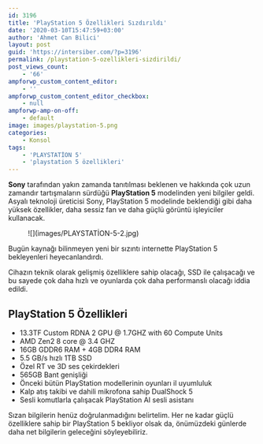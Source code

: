 ```yaml
---
id: 3196
title: 'PlayStation 5 Özellikleri Sızdırıldı'
date: '2020-03-10T15:47:59+03:00'
author: 'Ahmet Can Bilici'
layout: post
guid: 'https://intersiber.com/?p=3196'
permalink: /playstation-5-ozellikleri-sizdirildi/
post_views_count:
    - '66'
ampforwp_custom_content_editor:
    - ''
ampforwp_custom_content_editor_checkbox:
    - null
ampforwp-amp-on-off:
    - default
image: images/playstation-5.png
categories:
    - Konsol
tags:
    - 'PLAYSTATİON 5'
    - 'playstation 5 özellikleri'
---
```


**Sony** tarafından yakın zamanda tanıtılması beklenen ve hakkında çok uzun zamandır tartışmaların sürdüğü **PlayStation 5** modelinden yeni bilgiler geldi. Asyalı teknoloji üreticisi Sony, PlayStation 5 modelinde beklendiği gibi daha yüksek özellikler, daha sessiz fan ve daha güçlü görüntü işleyiciler kullanacak.

<figure class="wp-block-image size-large">![](images/PLAYSTATİON-5-2.jpg)</figure>Bugün kaynağı bilinmeyen yeni bir sızıntı internette PlayStation 5 bekleyenleri heyecanlandırdı.

Cihazın teknik olarak gelişmiş özelliklere sahip olacağı, SSD ile çalışacağı ve bu sayede çok daha hızlı ve oyunlarda çok daha performanslı olacağı iddia edildi.

## PlayStation 5 Özellikleri

- 13.3TF Custom RDNA 2 GPU @ 1.7GHZ with 60 Compute Units
- AMD Zen2 8 core @ 3.4 GHZ
- 16GB GDDR6 RAM + 4GB DDR4 RAM
- 5.5 GB/s hızlı 1TB SSD
- Özel RT ve 3D ses çekirdekleri
- 565GB Bant genişliği
- Önceki bütün PlayStation modellerinin oyunları il uyumluluk
- Kalp atış takibi ve dahili mikrofona sahip DualShock 5
- Sesli komutlarla çalışacak PlayStation AI sesli asistanı

Sızan bilgilerin henüz doğrulanmadığını belirtelim. Her ne kadar güçlü özelliklere sahip bir PlayStation 5 bekliyor olsak da, önümüzdeki günlerde daha net bilgilerin geleceğini söyleyebiliriz.